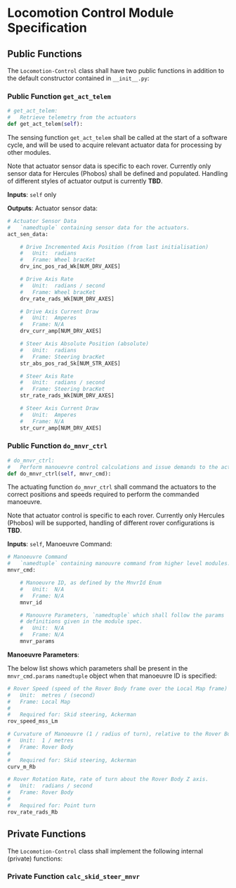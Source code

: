 # Locomotion Control Module Specification

## Public Functions

The `Locomotion-Control` class shall have two public functions in addition to 
the default constructor contained in `__init__.py`:

### Public Function `get_act_telem`

```python
# get_act_telem:
#   Retrieve telemetry from the actuators
def get_act_telem(self):
```

The sensing function `get_act_telem` shall be called at the start of a software 
cycle, and will be used to acquire relevant actuator data for processing by 
other modules.

Note that actuator sensor data is specific to each rover. Currently only sensor 
data for Hercules (Phobos) shall be defined and populated. Handling of different
styles of actuator output is currently __TBD__.

__Inputs__: `self` only

__Outputs__: Actuator sensor data:

```python
# Actuator Sensor Data
#   `namedtuple` containing sensor data for the actuators.
act_sen_data:

    # Drive Incremented Axis Position (from last initialisation)
    #   Unit:  radians
    #   Frame: Wheel bracKet
    drv_inc_pos_rad_Wk[NUM_DRV_AXES]

    # Drive Axis Rate
    #   Unit:  radians / second
    #   Frame: Wheel bracKet
    drv_rate_rads_Wk[NUM_DRV_AXES]

    # Drive Axis Current Draw
    #   Unit:  Amperes
    #   Frame: N/A
    drv_curr_amp[NUM_DRV_AXES]

    # Steer Axis Absolute Position (absolute)
    #   Unit:  radians
    #   Frame: Steering bracKet
    str_abs_pos_rad_Sk[NUM_STR_AXES]

    # Steer Axis Rate
    #   Unit:  radians / second
    #   Frame: Steering bracKet
    str_rate_rads_Wk[NUM_DRV_AXES]

    # Steer Axis Current Draw
    #   Unit:  Amperes
    #   Frame: N/A
    str_curr_amp[NUM_DRV_AXES]
```

### Public Function `do_mnvr_ctrl`

```python
# do_mnvr_ctrl:
#   Perform manouevre control calculations and issue demands to the actuators
def do_mnvr_ctrl(self, mnvr_cmd):
```

The actuating function `do_mnvr_ctrl` shall command the actuators to the correct
positions and speeds required to perform the commanded manoeuvre.

Note that actuator control is specific to each rover. Currently only Hercules 
(Phobos) will be supported, handling of different rover configurations is 
__TBD__.

__Inputs__: `self`, Manoeuvre Command:

```python
# Manoeuvre Command
#   `namedtuple` containing manouvre command from higher level modules.
mnvr_cmd:

    # Manoeuvre ID, as defined by the MnvrId Enum
    #   Unit:  N/A
    #   Frame: N/A
    mnvr_id

    # Manouvre Parameters, `namedtuple` which shall follow the params 
    # definitions given in the module spec.
    #   Unit:  N/A
    #   Frame: N/A
    mnvr_params
```

__Manoeuvre Parameters__:

The below list shows which parameters shall be present in the `mnvr_cmd.params` 
`namedtuple` object when that manoeuvre ID is specified:

```python
# Rover Speed (speed of the Rover Body frame over the Local Map frame)
#   Unit:  metres / (second)
#   Frame: Local Map
#
#   Required for: Skid steering, Ackerman
rov_speed_mss_Lm

# Curvature of Manoeuvre (1 / radius of turn), relative to the Rover Body frame.
#   Unit:  1 / metres
#   Frame: Rover Body
#
#   Required for: Skid steering, Ackerman
curv_m_Rb

# Rover Rotation Rate, rate of turn about the Rover Body Z axis.
#   Unit:  radians / second
#   Frame: Rover Body
#
#   Required for: Point turn
rov_rate_rads_Rb
```

## Private Functions

The `Locomotion-Control` class shall implement the following internal (private)
functions:

### Private Function `calc_skid_steer_mnvr`

